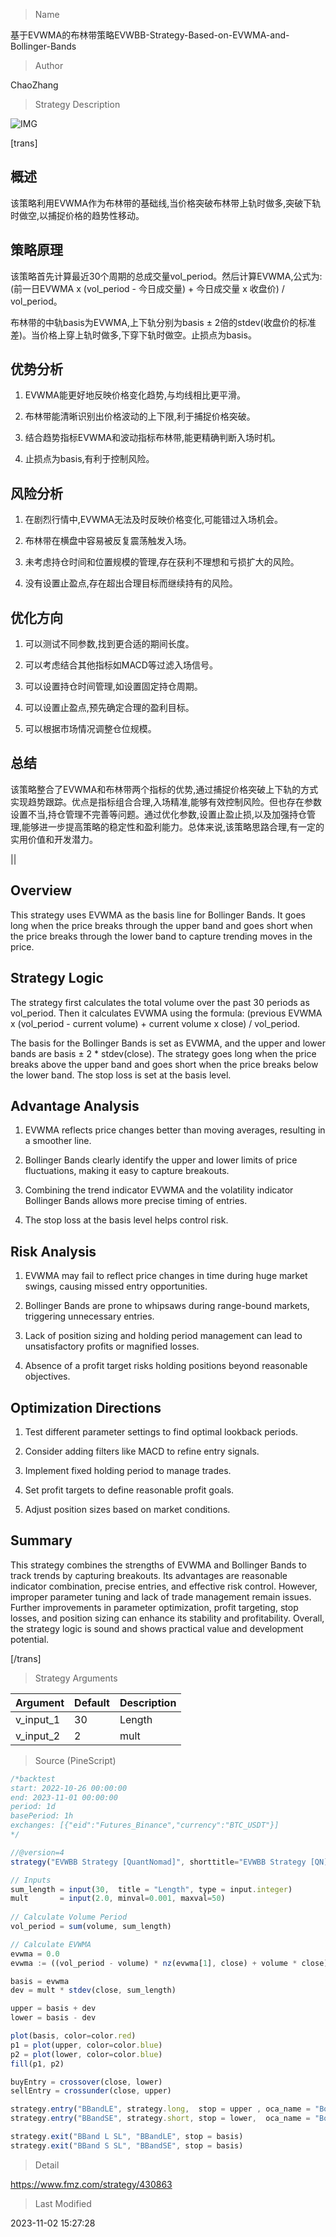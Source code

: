 
> Name

基于EVWMA的布林带策略EVWBB-Strategy-Based-on-EVWMA-and-Bollinger-Bands

> Author

ChaoZhang

> Strategy Description

![IMG](https://www.fmz.com/upload/asset/ff98febb0cd88e993f.png)

[trans]

## 概述

该策略利用EVWMA作为布林带的基础线,当价格突破布林带上轨时做多,突破下轨时做空,以捕捉价格的趋势性移动。

## 策略原理

该策略首先计算最近30个周期的总成交量vol_period。然后计算EVWMA,公式为:(前一日EVWMA x (vol_period - 今日成交量) + 今日成交量 x 收盘价) / vol_period。

布林带的中轨basis为EVWMA,上下轨分别为basis ± 2倍的stdev(收盘价的标准差)。当价格上穿上轨时做多,下穿下轨时做空。止损点为basis。

## 优势分析

1. EVWMA能更好地反映价格变化趋势,与均线相比更平滑。

2. 布林带能清晰识别出价格波动的上下限,利于捕捉价格突破。 

3. 结合趋势指标EVWMA和波动指标布林带,能更精确判断入场时机。

4. 止损点为basis,有利于控制风险。

## 风险分析

1. 在剧烈行情中,EVWMA无法及时反映价格变化,可能错过入场机会。

2. 布林带在横盘中容易被反复震荡触发入场。

3. 未考虑持仓时间和位置规模的管理,存在获利不理想和亏损扩大的风险。

4. 没有设置止盈点,存在超出合理目标而继续持有的风险。

## 优化方向

1. 可以测试不同参数,找到更合适的期间长度。

2. 可以考虑结合其他指标如MACD等过滤入场信号。

3. 可以设置持仓时间管理,如设置固定持仓周期。

4. 可以设置止盈点,预先确定合理的盈利目标。

5. 可以根据市场情况调整仓位规模。

## 总结

该策略整合了EVWMA和布林带两个指标的优势,通过捕捉价格突破上下轨的方式实现趋势跟踪。优点是指标组合合理,入场精准,能够有效控制风险。但也存在参数设置不当,持仓管理不完善等问题。通过优化参数,设置止盈止损,以及加强持仓管理,能够进一步提高策略的稳定性和盈利能力。总体来说,该策略思路合理,有一定的实用价值和开发潜力。

||


## Overview

This strategy uses EVWMA as the basis line for Bollinger Bands. It goes long when the price breaks through the upper band and goes short when the price breaks through the lower band to capture trending moves in the price.

## Strategy Logic

The strategy first calculates the total volume over the past 30 periods as vol_period. Then it calculates EVWMA using the formula: (previous EVWMA x (vol_period - current volume) + current volume x close) / vol_period. 

The basis for the Bollinger Bands is set as EVWMA, and the upper and lower bands are basis ± 2 * stdev(close). The strategy goes long when the price breaks above the upper band and goes short when the price breaks below the lower band. The stop loss is set at the basis level.

## Advantage Analysis 

1. EVWMA reflects price changes better than moving averages, resulting in a smoother line.

2. Bollinger Bands clearly identify the upper and lower limits of price fluctuations, making it easy to capture breakouts.

3. Combining the trend indicator EVWMA and the volatility indicator Bollinger Bands allows more precise timing of entries. 

4. The stop loss at the basis level helps control risk.

## Risk Analysis

1. EVWMA may fail to reflect price changes in time during huge market swings, causing missed entry opportunities.

2. Bollinger Bands are prone to whipsaws during range-bound markets, triggering unnecessary entries. 

3. Lack of position sizing and holding period management can lead to unsatisfactory profits or magnified losses.

4. Absence of a profit target risks holding positions beyond reasonable objectives.

## Optimization Directions

1. Test different parameter settings to find optimal lookback periods.

2. Consider adding filters like MACD to refine entry signals. 

3. Implement fixed holding period to manage trades.

4. Set profit targets to define reasonable profit goals.

5. Adjust position sizes based on market conditions.

## Summary

This strategy combines the strengths of EVWMA and Bollinger Bands to track trends by capturing breakouts. Its advantages are reasonable indicator combination, precise entries, and effective risk control. However, improper parameter tuning and lack of trade management remain issues. Further improvements in parameter optimization, profit targeting, stop losses, and position sizing can enhance its stability and profitability. Overall, the strategy logic is sound and shows practical value and development potential.

[/trans]

> Strategy Arguments



|Argument|Default|Description|
|----|----|----|
|v_input_1|30|Length|
|v_input_2|2|mult|


> Source (PineScript)

``` javascript
/*backtest
start: 2022-10-26 00:00:00
end: 2023-11-01 00:00:00
period: 1d
basePeriod: 1h
exchanges: [{"eid":"Futures_Binance","currency":"BTC_USDT"}]
*/

//@version=4
strategy("EVWBB Strategy [QuantNomad]", shorttitle="EVWBB Strategy [QN]", overlay=true)

// Inputs
sum_length = input(30,  title = "Length", type = input.integer)
mult       = input(2.0, minval=0.001, maxval=50)
 
// Calculate Volume Period
vol_period = sum(volume, sum_length)

// Calculate EVWMA
evwma = 0.0
evwma := ((vol_period - volume) * nz(evwma[1], close) + volume * close) / (vol_period)

basis = evwma
dev = mult * stdev(close, sum_length)

upper = basis + dev
lower = basis - dev

plot(basis, color=color.red)
p1 = plot(upper, color=color.blue)
p2 = plot(lower, color=color.blue)
fill(p1, p2)

buyEntry = crossover(close, lower)
sellEntry = crossunder(close, upper)

strategy.entry("BBandLE", strategy.long,  stop = upper , oca_name = "BollingerBands",  comment="BBandLE")
strategy.entry("BBandSE", strategy.short, stop = lower,  oca_name = "BollingerBands", comment="BBandSE")

strategy.exit("BBand L SL", "BBandLE", stop = basis)
strategy.exit("BBand S SL", "BBandSE", stop = basis)
```

> Detail

https://www.fmz.com/strategy/430863

> Last Modified

2023-11-02 15:27:28
